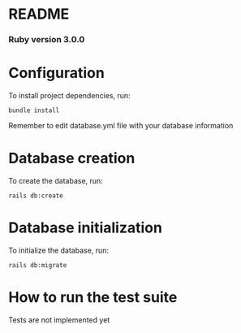 # README

### Ruby version 3.0.0

# Configuration
To install project dependencies, run: 
```
bundle install

```
Remember to edit database.yml file with your database information

# Database creation
To create the database, run:
```
rails db:create
```
# Database initialization
To initialize the database, run:
```
rails db:migrate
```
# How to run the test suite
Tests are not implemented yet

